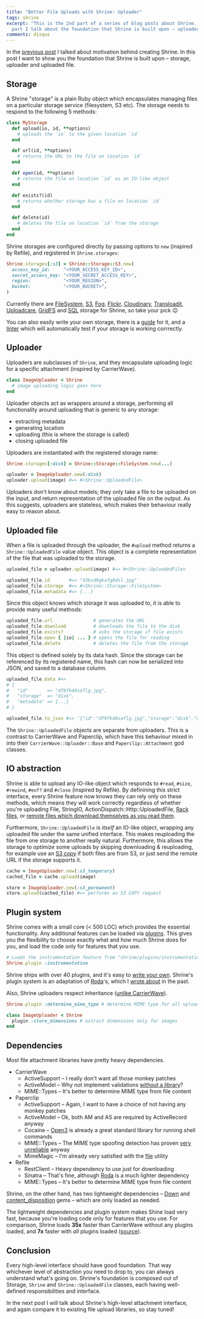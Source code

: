 ```yaml
---
title: "Better File Uploads with Shrine: Uploader"
tags: shrine
excerpt: "This is the 2nd part of a series of blog posts about Shrine. In this
  part I talk about the foundation that Shrine is built upon – uploaders."
comments: disqus
---
```


In the [previous post] I talked about motivation behind creating Shrine. In
this post I want to show you the foundation that Shrine is built upon –
storage, uploader and uploaded file.

## Storage

A Shrine "storage" is a plain Ruby object which encapsulates managing files on a
particular storage service (filesystem, S3 etc). The storage needs to respond
to the following 5 methods:

```rb
class MyStorage
  def upload(io, id, **options)
    # uploads the `io` to the given location `id`
  end

  def url(id, **options)
    # returns the URL to the file on location `id`
  end

  def open(id, **options)
    # returns the file on location `id` as an IO-like object
  end

  def exists?(id)
    # returns whether storage has a file on location `id`
  end

  def delete(id)
    # deletes the file on location `id` from the storage
  end
end
```

Shrine storages are configured directly by passing options to `new` (inspired by
Refile), and registered in `Shrine.storages`:

```rb
Shrine.storages[:s3] = Shrine::Storage::S3.new(
  access_key_id:     "<YOUR_ACCESS_KEY_ID>",
  secret_access_key: "<YOUR_SECRET_ACCESS_KEY>",
  region:            "<YOUR_REGION>",
  bucket:            "<YOUR_BUCKET>",
)
```

Currently there are [FileSystem], [S3], [Fog], [Flickr], [Cloudinary],
[Transloadit], [Uploadcare], [GridFS] and [SQL] storage for Shrine, so
take your pick :wink:

You can also easily write your own storage, there is a [guide][creating
storage] for it, and a [linter] which will automatically test if your storage
is working corrrectly.

## Uploader

Uploaders are subclasses of `Shrine`, and they encapsulate uploading logic for
a specific attachment (inspired by CarrierWave).

```rb
class ImageUploader < Shrine
  # image uploading logic goes here
end
```

Uploader objects act as wrappers around a storage, performing all functionality
around uploading that is generic to any storage:

* extracting metadata
* generating location
* uploading (this is where the storage is called)
* closing uploaded file

Uploaders are instantiated with the registered storage name:

```rb
Shrine.storages[:disk] = Shrine::Storage::FileSystem.new(...)
```
```rb
uploader = ImageUploader.new(:disk)
uploader.upload(image) #=> #<Shrine::UploadedFile>
```

Uploaders don't know about models; they only take a file to be uploaded on the
input, and return representation of the uploaded file on the output. As this
suggests, uploaders are stateless, which makes their behaviour really easy to
reason about.

## Uploaded file

When a file is uploaded through the uploader, the `#upload` method returns a
`Shrine::UploadedFile` value object. This object is a complete representation
of the file that was uploaded to the storage.

```rb
uploaded_file = uploader.upload(image) #=> #<Shrine::UploadedFile>

uploaded_file.id       #=> "43ksd9gkafg0dsl.jpg"
uploaded_file.storage  #=> #<Shrine::Storage::FileSystem>
uploaded_file.metadata #=> {...}
```

Since this object knows which storage it was uploaded to, it is able to provide
many useful methods:

```rb
uploaded_file.url               # generates the URL
uploaded_file.download          # downloads the file to the disk
uploaded_file.exists?           # asks the storage if file exists
uploaded_file.open { |io| ... } # opens the file for reading
uploaded_file.delete            # deletes the file from the storage
```

This object is defined solely by its data hash. Since the storage can be
referenced by its registered name, this hash can now be serialized into JSON,
and saved to a database column.

```rb
uploaded_file.data #=>
# {
#   "id"       => "df9fk48saflg.jpg",
#   "storage"  => "disk",
#   "metadata" => {...}
# }

uploaded_file.to_json #=> '{"id":"df9fk48saflg.jpg","storage":"disk","metadata":{...}}'
```

The `Shrine::UploadedFile` objects are separate from uploaders. This is a
contrast to CarrierWave and Paperclip, which have this behaviour mixed in into
their `CarrierWave::Uploader::Base` and `Paperclip::Attachment` god classes.

## IO abstraction

Shrine is able to upload any IO-like object which responds to `#read`, `#size`,
`#rewind`, `#eof?` and `#close` (inspired by Refile). By definining this strict
interface, every Shrine feature now knows they can rely only on these methods,
which means they will work correctly regardless of whether you're uploading
File, StringIO, ActionDispatch::Http::UploadedFile, [Rack files], or [remote
files which download themselves as you read them][Down::ChunkedIO].

Furthermore, `Shrine::UploadedFile` is *itself* an IO-like object, wrapping
any uploaded file under the same unified interface. This makes reuploading the
file from one storage to another really natural. Furthermore, this allows the
storage to *optimize* some uploads by skipping downloading & reuploading, for
example use an [S3 copy] if both files are from S3, or just send the remote URL
if the storage supports it.

```rb
cache = ImageUploader.new(:s3_temporary)
cached_file = cache.upload(image)

store = ImageUploader.new(:s3_permanent)
store.upload(cached_file) #=> performs an S3 COPY request
```

## Plugin system

Shrine comes with a small core (< 500 LOC) which provides the essential
functionality. Any additional features can be loaded via [plugins]. This gives
you the flexibility to choose exactly what and how much Shrine does for you,
and load the code only for features that you use.

```rb
# Loads the instrumentation feature from "shrine/plugins/instrumentation.rb"
Shrine.plugin :instrumentation
```

Shrine ships with over 40 plugins, and it's easy to [write your own][writing
plugins]. Shrine's plugin system is an adaptation of [Roda]'s, which I [wrote
about][plugin system] in the past.

Also, Shrine uploaders respect inheritance ([unlike CarrierWave][carrierwave
inheritance]).

```rb
Shrine.plugin :determine_mime_type # determine MIME type for all uploaders

class ImageUploader < Shrine
  plugin :store_dimensions # extract dimensions only for images
end
```

## Dependencies

Most file attachment libraries have pretty heavy dependencies.

* CarrierWave
  - ActiveSupport – I really don't want all those monkey patches
  - ActiveModel – Why not implement validations [without a library][validation_helpers]?
  - MIME::Types – It's better to determine MIME type from file content
* Paperclip
  - ActiveSupport – Again, I want to have a choice of not having any monkey patches
  - ActiveModel – Ok, both AM and AS are required by ActiveRecord anyway
  - Cocaine – [Open3] is already a great standard library for running shell commands
  - MIME::Types – The MIME type spoofing detection has proven [very unreliable][paperclip mime] anyway
  - MimeMagic – I'm already very satisfied with the [file] utility
* Refile
  - RestClient – Heavy dependency to use just for downloading
  - Sinatra – That's fine, although [Roda] is a much lighter dependency
  - MIME::Types – It's better to determine MIME type from file content

Shrine, on the other hand, has two lightweight dependencies – [Down] and
[content_disposition] gems – which are only loaded as needed.

The lightweight dependencies and plugin system makes Shine load very fast,
because you're loading code only for features that you use. For comparison,
Shrine loads **35x** faster than CarrierWave without any plugins loaded, and
**7x** faster with *all* plugins loaded ([source][shrine-carrierwave load
time]).

## Conclusion

Every high-level interface should have good foundation. That way whichever
level of abstraction you need to drop to, you can always understand what's
going on. Shrine's foundation is composed out of Storage, `Shrine` and
`Shrine::UploadedFile` classes, each having well-defined responsibilities and
interface.

In the next post I will talk about Shrine's high-level attachment interface,
and again compare it to existing file upload libraries, so stay tuned!

[Shrine]: https://github.com/shrinerb/shrine
[previous post]: https://twin.github.io/better-file-uploads-with-shrine-motivation/
[plugins]: http://shrinerb.com/#plugins
[writing plugins]: https://shrinerb.com/docs/creating-plugins
[carrierwave inheritance]: https://jbhannah.net/articles/carrierwave-concerns/
[Roda]: https://github.com/jeremyevans/roda
[plugin system]: https://twin.github.io/the-plugin-system-of-sequel-and-roda/
[direct uploads]: https://github.com/shrinerb/shrine#direct-uploads
[Rack files]: https://shrinerb.com/docs/plugins/rack_file
[Down::ChunkedIO]: https://github.com/janko/down#streaming
[S3 copy]: http://docs.aws.amazon.com/sdkforruby/api/Aws/S3/Object.html#copy_from-instance_method
[validation_helpers]: https://github.com/shrinerb/shrine/blob/master/lib/shrine/plugins/validation_helpers.rb
[Open3]: http://ruby-doc.org/stdlib-2.3.0/libdoc/open3/rdoc/Open3.html
[paperclip mime]: https://github.com/thoughtbot/paperclip/issues?utf8=%E2%9C%93&q=label%3A%22Spoof%20related%20or%20Mime%20types%22%20
[file]: http://linux.die.net/man/1/file
[Down]: https://github.com/janko/down
[content_disposition]: https://github.com/shrinerb/content_disposition
[shrine-carrierwave load time]: https://gist.github.com/janko/0d4269b9c7195b5e65cc947acf1cc028
[FileSystem]: https://github.com/shrinerb/shrine/blob/master/lib/shrine/storage/file_system.rb
[S3]: https://github.com/shrinerb/shrine/blob/master/lib/shrine/storage/s3.rb
[Fog]: https://github.com/shrinerb/shrine-fog
[Flickr]: https://github.com/shrinerb/shrine-flickr
[Cloudinary]: https://github.com/shrinerb/shrine-cloudinary
[Transloadit]: https://github.com/shrinerb/shrine-transloadit
[Uploadcare]: https://github.com/shrinerb/shrine-uploadcare
[Imgix]: https://github.com/shrinerb/shrine-imgix
[GridFS]: https://github.com/shrinerb/shrine-gridfs
[SQL]: https://github.com/shrinerb/shrine-sql
[creating storage]: https://shrinerb.com/docs/creating-storages
[linter]: https://github.com/shrinerb/shrine/blob/master/lib/shrine/storage/linter.rb

